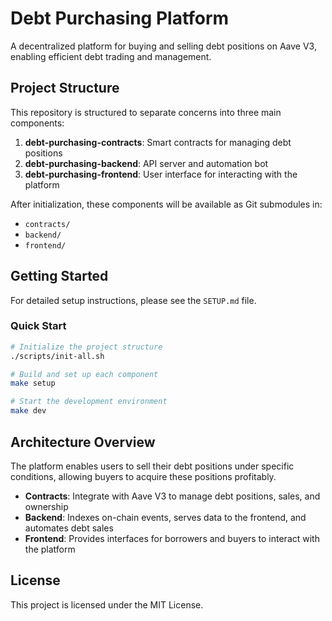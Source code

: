 # Debt Purchasing Platform

A decentralized platform for buying and selling debt positions on Aave V3, enabling efficient debt trading and management.

## Project Structure

This repository is structured to separate concerns into three main components:

1. **debt-purchasing-contracts**: Smart contracts for managing debt positions
2. **debt-purchasing-backend**: API server and automation bot
3. **debt-purchasing-frontend**: User interface for interacting with the platform

After initialization, these components will be available as Git submodules in:

- `contracts/`
- `backend/`
- `frontend/`

## Getting Started

For detailed setup instructions, please see the `SETUP.md` file.

### Quick Start

```bash
# Initialize the project structure
./scripts/init-all.sh

# Build and set up each component
make setup

# Start the development environment
make dev
```

## Architecture Overview

The platform enables users to sell their debt positions under specific conditions, allowing buyers to acquire these positions profitably.

- **Contracts**: Integrate with Aave V3 to manage debt positions, sales, and ownership
- **Backend**: Indexes on-chain events, serves data to the frontend, and automates debt sales
- **Frontend**: Provides interfaces for borrowers and buyers to interact with the platform

## License

This project is licensed under the MIT License.
